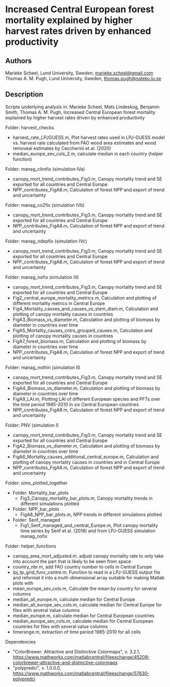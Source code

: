 # Increased Central European forest mortality explained by higher harvest rates driven by enhanced productivity

## Authors
Marieke Scheel, Lund University, Sweden, marieke.scheel@gmail.com
Thomas A. M. Pugh, Lund University, Sweden, thomas.pugh@nateko.lu.se

## Description
Scripts underlying analysis in:
Marieke Scheel, Mats Lindeskog, Benjamin Smith, Thomas A. M. Pugh, Increased Central European forest mortality explained by higher harvest rates driven by enhanced productivity

Folder: harvest_checks
- harvest_rate_LPJGUESS.m, Plot harvest rates used in LPJ-GUESS model vs. harvest rate calculated from FAO wood area estimates and wood removeal estimates by Ceccherini et al. (2020)
- median_europe_sev_cols_2.m, calculate median in each country (helper function)

Folder: manag_climfix (simulation IVa)
- canopy_mort_trend_contributes_Fig3.m, Canopy mortality trend and SE exported for all countries and Central Europe
- NPP_contributes_FigA8.m, Calculation of forest NPP and export of trend and uncertainty

Folder: manag_co2fix (simulation IVb)
- canopy_mort_trend_contributes_Fig3.m, Canopy mortality trend and SE exported for all countries and Central Europe
- NPP_contributes_FigA8.m, Calculation of forest NPP and export of trend and uncertainty

Folder: manag_ndepfix (simulation IVc)
- canopy_mort_trend_contributes_Fig3.m, Canopy mortality trend and SE exported for all countries and Central Europe
- NPP_contributes_FigA8.m, Calculation of forest NPP and export of trend and uncertainty

Folder: manag_nofix (simulation III)
- canopy_mort_trend_contributes_Fig3.m, Canopy mortality trend and SE exported for all countries and Central Europe
- Fig2_central_europe_mortality_metrics.m, Calculation and plotting of different mortality metrics in Central Europe
- Fig4_Mortality_causes_and_causes_vs_stem_diam.m, Calculation and plotting of canopy mortality causes in countries
- FigA3_Biomass_vs_diameter.m, Calculation and plotting of biomass by diameter in countries over time
- FigA5_Mortality_causes_cntrs_grouped_causes.m, Calculation and plotting of canopy mortality causes in countries
- FigA7_forest_biomass.m, Calculation and plotting of biomass by diameter in countries over time
- NPP_contributes_FigA8.m, Calculation of forest NPP and export of trend and uncertainty

Folder: manag_nothin (simulation II)
- canopy_mort_trend_contributes_Fig3.m, Canopy mortality trend and SE exported for all countries and Central Europe
- FigA4_Biomass_vs_diameter.m, Calculation and plotting of biomass by diameter in countries over time
- FigA9_LAI.m, Plotting LAI of different European species and PFTs over the time period 1985-2010 in six Central European countries
- NPP_contributes_FigA8.m, Calculation of forest NPP and export of trend and uncertainty

Folder: PNV (simulation I)
- canopy_mort_trend_contributes_Fig3.m, Canopy mortality trend and SE exported for all countries and Central Europe
- FigA2_Biomass_vs_diameter.m, Calculation and plotting of biomass by diameter in countries over time
- FigA6_Mortality_causes_additional_central_europe.m, Calculation and plotting of canopy mortality causes in countries and in Central Europe
- NPP_contributes_FigA8.m, Calculation of forest NPP and export of trend and uncertainty

Folder: sims_plotted_together
- Folder: Mortality_bar_plots
    - Fig3_Canopy_mortality_bar_plots.m, Canopy mortality trends in different simulations plotted
- Folder: NPP_bar_plots
    - FigA8_NPP_bar_plots.m, NPP trends in different simulations plotted
- Folder: Senf_managed
    - Fig1_Senf_managed_and_central_Europe.m, Plot canopy mortality time series by Senf et al. (2018) and from LPJ-GUESS simulation manag_nofix

Folder: helper_functions
- canopy_area_mort_adjusted.m, adjust canopy mortality rate to only take into account the part that is likely to be seen from space
- country_nbr.m, add FAO country number to cells in Central Europe
- lpj_tp_grid_func_centre.m, Function to read in a LPJ-GUESS output file and reformat it into a multi-dimensional array suitable for making Matlab plots with
- mean_europe_sev_cols.m, Calculate the mean by country for several columns
- median_all_europe.m, calculate median for Central Europe
- median_all_europe_sev_cols.m, calculate median for Central Europe for files with several value columns
- median_europe.m, calculate median for Central European countries
- median_europe_sev_cols.m, calculate median for Central European countries for files with several value columns
- timerange.m, extraction of time period 1985-2010 for all cells 

Dependencies
- "ColorBrewer: Attractive and Distinctive Colormaps", v. 3.2.1, https://www.mathworks.com/matlabcentral/fileexchange/45208-colorbrewer-attractive-and-distinctive-colormaps
-  "polypredci", v. 1.0.0.0, https://www.mathworks.com/matlabcentral/fileexchange/57630-polypredci
